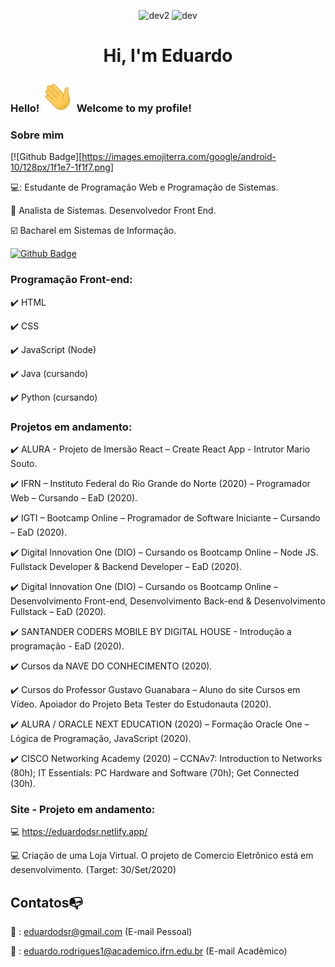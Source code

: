 <p align="center">
  <img src=https://github.com/eduardodsr/mypage/blob/master/dev2.gif?raw=true" alt="dev2" width="150px" />
  <img src=https://github.com/eduardodsr/mypage/blob/master/dev.gif?raw=true" alt="dev" width="150px" />
</p>
<h1 align="center"> Hi, I'm Eduardo</h1>

### Hello! <img style="margin: 0 auto" src="https://github.com/ABSphreak/ABSphreak/blob/master/gifs/Hi.gif" height="50"> Welcome to my profile!

### Sobre mim 

[![Github Badge][https://images.emojiterra.com/google/android-10/128px/1f1e7-1f1f7.png]

💻: Estudante de Programação Web e Programação de Sistemas. 

:bookmark: Analista de Sistemas. Desenvolvedor Front End. 

:ballot_box_with_check: Bacharel em Sistemas de Informação. 

[![Github Badge](https://img.shields.io/badge/-Github-000?style=flat-square&logo=Github&logoColor=white&link=https://github.com/eduardodsr/)](https://github.com/eduardodsr/)

### Programação Front-end:

✔️ HTML

✔️ CSS

✔️ JavaScript (Node)

✔️ Java (cursando)

✔️ Python (cursando)


### Projetos em andamento:

✔️ ALURA - Projeto de Imersão React – Create React App - Intrutor Mario Souto.

✔️ IFRN – Instituto Federal do Rio Grande do Norte (2020) – Programador Web – Cursando – EaD (2020).

✔️ IGTI – Bootcamp Online – Programador de Software Iniciante – Cursando – EaD (2020).

✔️ Digital Innovation One (DIO) – Cursando os Bootcamp Online – Node JS. Fullstack Developer & Backend Developer – EaD (2020). 

✔️ Digital Innovation One (DIO) – Cursando os Bootcamp Online – Desenvolvimento Front-end, Desenvolvimento Back-end & Desenvolvimento Fullstack – EaD (2020).

✔️ SANTANDER CODERS MOBILE BY DIGITAL HOUSE - Introdução a programação - EaD (2020).

✔️ Cursos da NAVE DO CONHECIMENTO (2020).

✔️ Cursos do Professor Gustavo Guanabara – Aluno do site Cursos em Vídeo. Apoiador do Projeto Beta Tester do Estudonauta (2020).

✔️ ALURA / ORACLE NEXT EDUCATION (2020) – Formação Oracle One – Lógica de Programação, JavaScript (2020). 

✔️ CISCO Networking Academy (2020) – CCNAv7: Introduction to Networks (80h); IT Essentials: PC Hardware and Software (70h); Get Connected (30h). 


### Site - Projeto em andamento:

:computer: <https://eduardodsr.netlify.app/>

:computer: Criação de uma Loja Virtual. O projeto de Comercio Eletrônico está em desenvolvimento. (Target: 30/Set/2020)

## Contatos:mailbox_with_no_mail:

:email: : eduardodsr@gmail.com (E-mail Pessoal)

:email: : eduardo.rodrigues1@academico.ifrn.edu.br	(E-mail Acadêmico)
